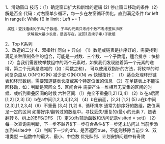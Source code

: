 1、滑动窗口
技巧：（1）确定窗口扩大和新增的逻辑  (2) 停止窗口移动的条件（2）解是否全
代码：对右窗单步循环，每一步在左窗循环优化，直到满足条件
         for left in range():
                  While f()  in limit :
                       Left += 1

     属性：查找连续的子串/子数组、子串内元素只考虑个数不考虑整体排序 
              求解最大最小长度，是否存在，返回l连续子串/子数组
2、Top K系列  
3、改造的二分
4、双指针( 同向 + 异向) 
  （1）数组或链表是排序好的，需要找到满足某种限制条件的组合，可能是一对数、三个数、一个子数组，适合排序：快排
  （2）当我们需要枚举数组中的两个元素时，如果我们发现随着第一个元素的递增，第二个元素是递减的（如：两数之和），
      可以使用双指针的方法，将枚举的时间复杂度从 O(N^2)O(N) 减少至 O(N)O(N)
   vs 快慢指针：
      （1）适合处理环形链表和环形数组，需要知道链表长度或某个特定位置的信息
      （2）在单链表上不能往回移动，如：判断是否回文
5、区间合并
  需要产生一堆相互无交集的区间的时候、或听到重叠区间的时候
  六种区间:（1）完全不重叠[1,2] [3,4]   （2）b 在a后面[1,2] [2,3]
                  (3）b在a中间[1,2,3,4][2,3] （4）b在前面，[2,3] [1,2]
                  (5)  a在b中间 [2,3],[1,2,3,4]（6）不重叠 [3,4] [1,2]
6、循环排序
  通常为排序好的数组，数值满足一定的区间
  如排好序/翻转过的数组中，寻找丢失/重复的/最小的元素
7、链表翻转
8、树上的BFS/DFS
   （1）定义dfs辅助函数和访问记录visited = set()
   （2）每一次查询需判断，下一步不越界&下一步符合条件&下一步还未访问过
            当前步添加到visited中
   （3）判断下一步的dfs，是否返回true，不能则移除当前步
9、双堆类型 
     一组数中的最大、最小、中位数
     优先队列、计划安排问题中有奇效
